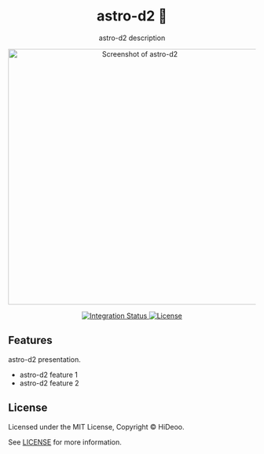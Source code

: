 <div align="center">
  <h1>astro-d2 🚧</h1>
  <p>astro-d2 description</p>
  <p>
    <a href="https://dummyimage.com/520x350/121212/cdc8be.png&text=screenshot" title="Screenshot of astro-d2">
      <img alt="Screenshot of astro-d2" src="https://dummyimage.com/520x350/121212/cdc8be.png&text=screenshot" width="520" />
    </a>
  </p>
</div>

<div align="center">
  <a href="https://github.com/HiDeoo/astro-d2/actions/workflows/integration.yml">
    <img alt="Integration Status" src="https://github.com/HiDeoo/astro-d2/actions/workflows/integration.yml/badge.svg" />
  </a>
  <a href="https://github.com/HiDeoo/astro-d2/blob/main/LICENSE">
    <img alt="License" src="https://badgen.net/github/license/HiDeoo/astro-d2" />
  </a>
  <br />
</div>

## Features

astro-d2 presentation.

- astro-d2 feature 1
- astro-d2 feature 2

## License

Licensed under the MIT License, Copyright © HiDeoo.

See [LICENSE](https://github.com/HiDeoo/astro-d2/blob/main/LICENSE) for more information.
